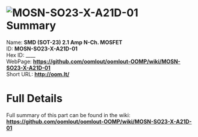 
![MOSN-SO23-X-A21D-01](https://github.com/oomlout/oomlout-OOMP/blob/master/parts/MOSN-SO23-X-A21D-01/MOSN-SO23-X-A21D-01_420.jpg)   
Summary
=================
  
Name: __SMD (SOT-23) 2.1 Amp N-Ch. MOSFET__    
ID: __MOSN-SO23-X-A21D-01__   
Hex ID: ____   
WebPage: __https://github.com/oomlout/oomlout-OOMP/wiki/MOSN-SO23-X-A21D-01__   
Short URL: __http://oom.lt/__   

Full Details
==========================
Full summary of this part can be found in the wiki:   
__https://github.com/oomlout/oomlout-OOMP/wiki/MOSN-SO23-X-A21D-01__    

